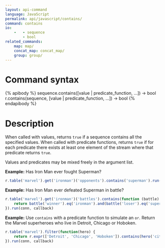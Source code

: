 ```yaml
---
layout: api-command
language: JavaScript
permalink: api/javascript/contains/
command: contains
io:
    -   - sequence
        - bool
related_commands:
    map: map/
    concat_map: concat_map/
    group: group/
---
```


# Command syntax #

{% apibody %}
sequence.contains([value | predicate_function, ...]) &rarr; bool
r.contains(sequence, [value | predicate_function, ...]) &rarr; bool
{% endapibody %}

# Description #

When called with values, returns `true` if a sequence contains all the
specified values.  When called with predicate functions, returns `true`
if for each predicate there exists at least one element of the stream
where that predicate returns `true`.

Values and predicates may be mixed freely in the argument list.

__Example:__ Has Iron Man ever fought Superman?

```js
r.table('marvel').get('ironman')('opponents').contains('superman').run(conn, callback)
```


__Example:__ Has Iron Man ever defeated Superman in battle?

```js
r.table('marvel').get('ironman')('battles').contains(function (battle) {
    return battle('winner').eq('ironman').and(battle('loser').eq('superman'));
}).run(conn, callback)
```

__Example:__ Use `contains` with a predicate function to simulate an `or`. Return the Marvel superheroes who live in Detroit, Chicago or Hoboken.

```js
r.table('marvel').filter(function(hero) {
    return r.expr(['Detroit', 'Chicago', 'Hoboken']).contains(hero('city'))
}).run(conn, callback)
```
